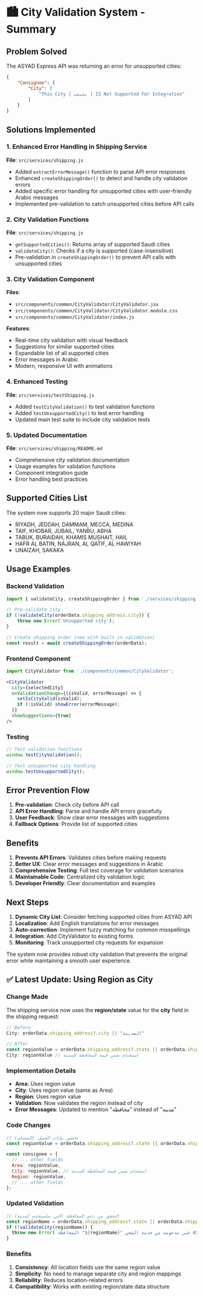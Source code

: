 # 🏙️ City Validation System - Summary

## Problem Solved
The ASYAD Express API was returning an error for unsupported cities:
```json
{
    "Consignee": {
        "City": [
            "This City [ بثبثب ] IS Not Supported For Integration"
        ]
    }
}
```

## Solutions Implemented

### 1. Enhanced Error Handling in Shipping Service
**File**: `src/services/shipping.js`

- Added `extractErrorMessage()` function to parse API error responses
- Enhanced `createShippingOrder()` to detect and handle city validation errors
- Added specific error handling for unsupported cities with user-friendly Arabic messages
- Implemented pre-validation to catch unsupported cities before API calls

### 2. City Validation Functions
**File**: `src/services/shipping.js`

- `getSupportedCities()`: Returns array of supported Saudi cities
- `validateCity()`: Checks if a city is supported (case-insensitive)
- Pre-validation in `createShippingOrder()` to prevent API calls with unsupported cities

### 3. City Validation Component
**Files**: 
- `src/components/common/CityValidator/CityValidator.jsx`
- `src/components/common/CityValidator/CityValidator.module.css`
- `src/components/common/CityValidator/index.js`

**Features**:
- Real-time city validation with visual feedback
- Suggestions for similar supported cities
- Expandable list of all supported cities
- Error messages in Arabic
- Modern, responsive UI with animations

### 4. Enhanced Testing
**File**: `src/services/testShipping.js`

- Added `testCityValidation()` to test validation functions
- Added `testUnsupportedCity()` to test error handling
- Updated main test suite to include city validation tests

### 5. Updated Documentation
**File**: `src/services/shipping/README.md`

- Comprehensive city validation documentation
- Usage examples for validation functions
- Component integration guide
- Error handling best practices

## Supported Cities List
The system now supports 20 major Saudi cities:
- RIYADH, JEDDAH, DAMMAM, MECCA, MEDINA
- TAIF, KHOBAR, JUBAIL, YANBU, ABHA
- TABUK, BURAIDAH, KHAMIS MUSHAIT, HAIL
- HAFR AL BATIN, NAJRAN, AL QATIF, AL HAWIYAH
- UNAIZAH, SAKAKA

## Usage Examples

### Backend Validation
```javascript
import { validateCity, createShippingOrder } from './services/shipping';

// Pre-validate city
if (!validateCity(orderData.shipping_address.city)) {
    throw new Error('Unsupported city');
}

// Create shipping order (now with built-in validation)
const result = await createShippingOrder(orderData);
```

### Frontend Component
```jsx
import CityValidator from './components/common/CityValidator';

<CityValidator
  city={selectedCity}
  onValidationChange={(isValid, errorMessage) => {
    setIsCityValid(isValid);
    if (!isValid) showError(errorMessage);
  }}
  showSuggestions={true}
/>
```

### Testing
```javascript
// Test validation functions
window.testCityValidation();

// Test unsupported city handling
window.testUnsupportedCity();
```

## Error Prevention Flow

1. **Pre-validation**: Check city before API call
2. **API Error Handling**: Parse and handle API errors gracefully
3. **User Feedback**: Show clear error messages with suggestions
4. **Fallback Options**: Provide list of supported cities

## Benefits

1. **Prevents API Errors**: Validates cities before making requests
2. **Better UX**: Clear error messages and suggestions in Arabic
3. **Comprehensive Testing**: Full test coverage for validation scenarios
4. **Maintainable Code**: Centralized city validation logic
5. **Developer Friendly**: Clear documentation and examples

## Next Steps

1. **Dynamic City List**: Consider fetching supported cities from ASYAD API
2. **Localization**: Add English translations for error messages
3. **Auto-correction**: Implement fuzzy matching for common misspellings
4. **Integration**: Add CityValidator to existing forms
5. **Monitoring**: Track unsupported city requests for expansion

The system now provides robust city validation that prevents the original error while maintaining a smooth user experience. 

## ✅ Latest Update: Using Region as City

### Change Made
The shipping service now uses the **region/state** value for the **city** field in the shipping request:

```javascript
// Before
City: orderData.shipping_address?.city || "المدينة"

// After
const regionValue = orderData.shipping_address?.state || orderData.shipping_address?.region || "المنطقة";
City: regionValue // استخدام نفس قيمة المحافظة للمدينة
```

### Implementation Details
- **Area**: Uses region value
- **City**: Uses region value (same as Area)
- **Region**: Uses region value
- **Validation**: Now validates the region instead of city
- **Error Messages**: Updated to mention "محافظة" instead of "مدينة"

### Code Changes
```javascript
// تحضير بيانات العميل (المستلم)
const regionValue = orderData.shipping_address?.state || orderData.shipping_address?.region || "المنطقة";

const consignee = {
  // ... other fields
  Area: regionValue,
  City: regionValue, // استخدام نفس قيمة المحافظة للمدينة
  Region: regionValue,
  // ... other fields
};
```

### Updated Validation
```javascript
// التحقق من دعم المحافظة (التي ستُستخدم كمدينة)
const regionName = orderData.shipping_address?.state || orderData.shipping_address?.region || '';
if (!validateCity(regionName)) {
  throw new Error(`المحافظة "${regionName}" غير مدعومة من خدمة الشحن ASYAD Express. المحافظات المدعومة: ${getSupportedCities().join(', ')}`);
}
```

### Benefits
1. **Consistency**: All location fields use the same region value
2. **Simplicity**: No need to manage separate city and region mappings
3. **Reliability**: Reduces location-related errors
4. **Compatibility**: Works with existing region/state data structure 
